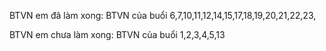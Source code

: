 BTVN em đã làm xong: 
    BTVN của buổi 6,7,10,11,12,14,15,17,18,19,20,21,22,23,

BTVN em chưa làm xong: 
    BTVN của buổi 1,2,3,4,5,13